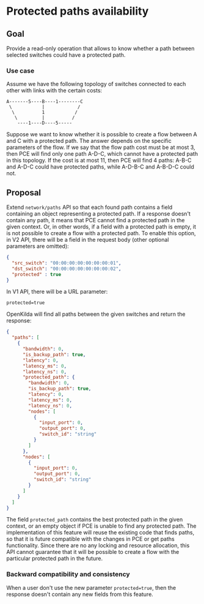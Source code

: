 # Protected paths availability

## Goal
Provide a read-only operation that allows to know whether a path between selected switches could have a protected path. 

### Use case
Assume we have the following topology of switches connected to each other with links with the certain costs:
```
A-------5----B----1--------C
 \           |            /
  \          1           /
   \         |          /
    ----1----D----5-----
```
Suppose we want to know whether it is possible to create a flow between A and C with a protected path. The answer 
depends on the specific parameters of the flow. If we say that the flow path cost must be at most 3, then PCE will find
only one path A-D-C, which cannot have a protected path in this topology. If the cost is at most 11, then PCE will find 
4 paths: A-B-C and A-D-C could have protected paths, while A-D-B-C and A-B-D-C could not.   

## Proposal
Extend `network/paths` API so that each found path contains a field containing an object representing a protected path.
If a response doesn't contain any path, it means that PCE cannot find a protected path in the given context. Or, in other 
words, if a field with a protected path is empty, it is not possible to create a flow with a protected path.
To enable this option, in V2 API, there will be a field in the request body 
(other optional parameters are omitted):
```json
{
  "src_switch": "00:00:00:00:00:00:00:01",
  "dst_switch": "00:00:00:00:00:00:00:02",
  "protected" : true
}
```
In V1 API, there will be a URL parameter: 
```
protected=true
```

OpenKilda will find all paths between the given switches and return the response:
```json
{
  "paths": [
    {
      "bandwidth": 0,
      "is_backup_path": true,
      "latency": 0,
      "latency_ms": 0,
      "latency_ns": 0,
      "protected_path": {
        "bandwidth": 0,
        "is_backup_path": true,
        "latency": 0,
        "latency_ms": 0,
        "latency_ns": 0,
        "nodes": [
          {
            "input_port": 0,
            "output_port": 0,
            "switch_id": "string"
          }
        ]
      },
      "nodes": [
        {
          "input_port": 0,
          "output_port": 0,
          "switch_id": "string"
        }
      ]
    }
  ]
}
```
The field `protected_path` contains the best protected path in the given context, or an empty object if PCE is unable 
to find any protected path.
The implementation of this feature will reuse the existing code that finds paths, so that it is future compatible 
with the changes in PCE or get paths functionality.
Since there are no any locking and resource allocation, this API cannot guarantee that it will be possible to create 
a flow with the particular protected path in the future.

### Backward compatibility and consistency
When a user don't use the new parameter ```protected=true```, then the response doesn't contain any new fields from this 
feature.  
